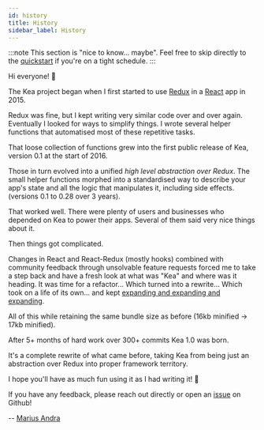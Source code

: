 ```yaml
---
id: history
title: History
sidebar_label: History
---
```


:::note
This section is "nice to know... maybe". 
Feel free to skip directly to the [quickstart](/docs/quickstart) if you're on a tight schedule.
:::

Hi everyone! 👋

The Kea project began when I first started to use [Redux](https://redux.js.org/) in a
[React](https://reactjs.org/) app in 2015\.

Redux was fine, but I kept writing very similar code over and over again. Eventually I looked for ways 
to simplify things. I wrote several helper functions that automatised most of these repetitive tasks.

That loose collection of functions grew into the first public release of Kea, version 0.1 at the start 
of 2016\.

Those in turn evolved into a unified _high level abstraction over Redux_. The small helper functions 
morphed into a standardised way to describe your app's state and all the logic that manipulates it, 
including side effects. (versions 0.1 to 0.28 over 3 years).

That worked well. There were plenty of users and businesses who depended on Kea to power their apps. 
Several of them said very nice things about it.

Then things got complicated.

Changes in React and React-Redux (mostly hooks) combined with community feedback through unsolvable 
feature requests forced me to take a step back and have a fresh look at what was "Kea" and where was 
it heading. It was time for a refactor... Which turned into a rewrite... Which took on a life of 
its own... and kept [expanding and expanding and expanding](https://github.com/keajs/kea/blob/master/docs/CHANGES-1.0.md).

All of this while retaining the same bundle size as before (16kb minified -\> 17kb minified).

After 5+ months of hard work over 300+ commits Kea 1.0 was born.

It's a complete rewrite of what came before, taking Kea from being just an abstraction over Redux into 
proper framework territory.

I hope you'll have as much fun using it as I had writing it! 🤩

If you have any feedback, please reach out directly or open an [issue](https://github.com/keajs/kea/issues) on Github!

-- [Marius Andra](https://twitter.com/mariusandra)